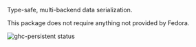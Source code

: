 Type-safe, multi-backend data serialization.

This package does not require anything not provided by Fedora.

![ghc-persistent status](https://copr.fedorainfracloud.org/coprs/g/weldr/bdcs-haskell-deps/package/ghc-persistent/status_image/last_build.png)
